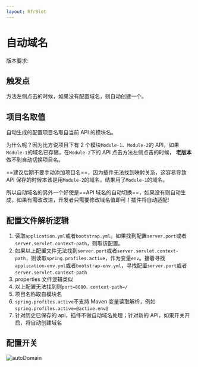 ```yaml
---
layout: RfrSlot
---
```


# 自动域名

版本要求: <Badge text="2023.1.4" />

## 触发点

方法左侧点击<ColorIcon icon="restfulFastRequest" />的时候，如果没有配置域名，则自动创建一个。

## 项目名取值

自动生成的配置项目名取自当前 API 的模块名。

为什么呢？因为比方说项目下有 2 个模块`Module-1`、`Module-2`的 API，如果`Module-1`的域名已存储，在`Module-2`下的 API 点击方法左侧点击<ColorIcon icon="restfulFastRequest" />的时候，
**老版本**做不到自动切换项目名。

==建议后期不要手动添加项目名==，因为插件无法找到映射关系，这容易导致 API 保存的时候本该是用`Module-2`的域名，结果用了`Module-1`的域名。

所以自动域名的另外一个好使是==API 域名的自动切换==，如果没有则自动生成，如果有需改改进，开发者只需要修改域名值即可！插件将自动适配!

## 配置文件解析逻辑

1. 读取`application.yml`或者`bootstrap.yml`。如果找到配置`server.port`或者`server.servlet.context-path`，则取该配置。
2. 如果以上配置文件无法找到`server.port`或者`server.servlet.context-path`，则读取`spring.profiles.active`，作为变量`env`。接着寻找`application-env.yml`或者`bootstrap-env.yml`，寻找配置`server.port`或者`server.servlet.context-path`
3. properties 文件逻辑类似
4. 以上配置无法找到则`port=8080，context-path=/`
5. 项目名称取自模块名
6. `spring.profiles.active`不支持 Maven 变量读取解析，例如`spring.profiles.active=@active.env@`
7. 针对历史已保存的 api，插件不做自动域名处理；针对新的 API，如果开关开启，将自动创建域名

## 配置开关

![autoDomain](/img/2023.1.4/autoDomain.png)

